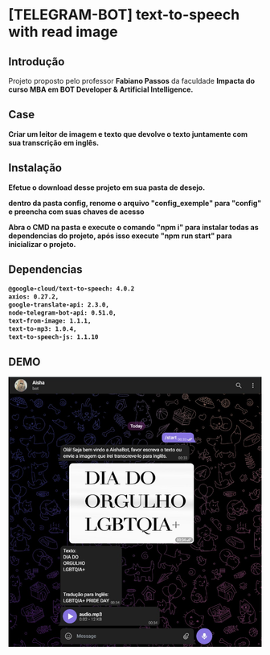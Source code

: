 # [TELEGRAM-BOT] text-to-speech with read image

## Introdução

<p>Projeto proposto pelo professor <b>Fabiano Passos</b> da faculdade <b>Impacta<b> do curso <b>MBA em BOT Developer & Artificial Intelligence</b>.</p>

## Case

<p>Criar um leitor de imagem e texto que devolve o texto juntamente com sua transcrição em inglês.</p>

## Instalação

<p>Efetue o download desse projeto em sua pasta de desejo.</p> 
<p>dentro da pasta config, renome o arquivo "config_exemple" para "config" e preencha com suas chaves de acesso</p>
<p>Abra o CMD na pasta e execute o comando "npm i" para instalar todas as dependencias do projeto, após isso execute "npm run start" para inicializar o projeto.</p>

## Dependencias

```
@google-cloud/text-to-speech: 4.0.2
axios: 0.27.2,
google-translate-api: 2.3.0,
node-telegram-bot-api: 0.51.0,
text-from-image: 1.1.1,
text-to-mp3: 1.0.4,
text-to-speech-js: 1.1.10
```

## DEMO

<img src="https://github.com/iSherlott/-TELEGRAM-BOT-text-to-speech-with-read-image/blob/main/WhatsApp%20Image%202022-09-06%20at%2000.37.57.jpeg?raw=true">
